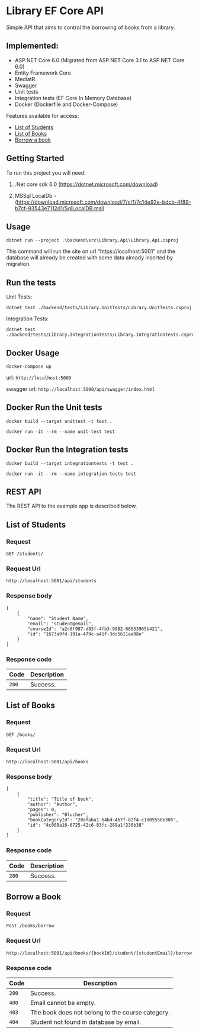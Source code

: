 # Library EF Core API

Simple API that aims to control the borrowing of books from a library.

## Implemented:

- ASP.NET Core 6.0 (Migrated from ASP.NET Core 3.1 to ASP.NET Core 6.0)
- Entity Framework Core
- MediatR
- Swagger
- Unit tests
- Integration tests (EF Core In Memory Database)
- Docker (Dockerfile and Docker-Compose)

Features available for access:
- [List of Students](#list-of-students)
- [List of Books](#list-of-books)
- [Borrow a book](#borrow-a-book)

## Getting Started
To run this project you will need:

1. .Net core sdk 6.0 (https://dotnet.microsoft.com/download)

1. MSSql LocalDb - (https://download.microsoft.com/download/7/c/1/7c14e92e-bdcb-4f89-b7cf-93543e7112d1/SqlLocalDB.msi)

## Usage

```
dotnet run --project .\backend\src\Library.Api\Library.Api.csproj
```
This command will run the site on url "https://localhost:5001" and the database will already be created with some data already inserted by migration.

## Run the tests

Unit Tests:

```
dotnet test ./backend/tests/Library.UnitTests/Library.UnitTests.csproj
```
Integration Tests:

```
dotnet test ./backend/tests/Library.IntegrationTests/Library.IntegrationTests.csproj
```
## Docker Usage

```
docker-compose up
```

url: `http://localhost:5000`

swagger url: `http://localhost:5000/api/swagger/index.html`

## Docker Run the Unit tests

```
docker build --target unittest -t test . 
```

```
docker run -it --rm --name unit-test test
```

## Docker Run the Integration tests

```
docker build --target integrationtests -t test . 
```

```
docker run -it --rm --name integration-tests test
```
## REST API

The REST API to the example app is described below.

## List of Students

### Request

`GET /students/`

### Request Url
    http://localhost:5001/api/students

### Response body

    [
        {
            "name": "Student Name",
            "email": "student@email",
            "courseId": "a2c6f987-d83f-4fb3-9982-68553965b421",
            "id": "1673a9fd-191a-479c-a41f-3dc5611aa98e"
        }
    ]


### Response code

| Code | Description |
|---|---|
| `200` | Success.|


## List of Books

### Request

`GET /books/`

### Request Url
    http://localhost:5001/api/books

### Response body

    [
        {
            "title": "Title of book",
            "author": "Author",
            "pages": 0,
            "publisher": "Blucher",
            "bookCategoryId": "20efaba1-64bd-4b7f-82f4-c1d05550e305",
            "id": "4c008a16-6725-42c6-83fc-289a1f230b38"
        }
    ]


### Response code

| Code | Description |
|---|---|
| `200` | Success.|


## Borrow a Book

### Request

`Post /books/borrow`

### Request Url
    http://localhost:5001/api/books/{bookId}/student/{studentEmail}/borrow

### Response code

| Code | Description |
|---|---|
| `200` | Success.|
| `400` | Email cannot be empty.|
| `403` | The book does not belong to the course category.|
| `404` | Student not found in database by email.|

